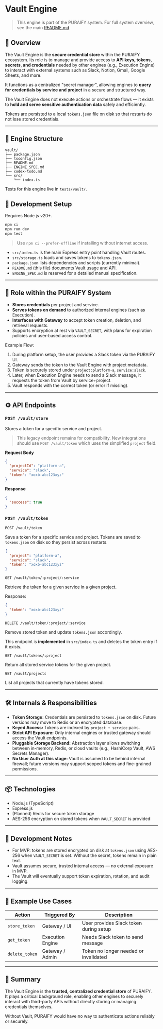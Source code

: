 # Vault Engine

> This engine is part of the PURAIFY system. For full system overview, see the main [README.md](../../README.md)

## 🧠 Overview

The Vault Engine is the **secure credential store** within the PURAIFY ecosystem. Its role is to manage and provide access to **API keys, tokens, secrets, and credentials** needed by other engines (e.g., Execution Engine) to interact with external systems such as Slack, Notion, Gmail, Google Sheets, and more.

It functions as a centralized "secret manager", allowing engines to **query for credentials by service and project** in a secure and structured way.

The Vault Engine does not execute actions or orchestrate flows — it exists to **hold and serve sensitive authentication data** safely and efficiently.

Tokens are persisted to a local `tokens.json` file on disk so that restarts do not lose stored credentials.

---

## 📁 Engine Structure
```text
vault/
├── package.json
├── tsconfig.json
├── README.md
├── ENGINE_SPEC.md
├── codex-todo.md
└── src/
    └── index.ts
```
Tests for this engine live in `tests/vault/`.
## 🚀 Development Setup

Requires Node.js v20+.

```bash
npm ci
npm run dev
npm test
```

> Use `npm ci --prefer-offline` if installing without internet access.


- `src/index.ts` is the main Express entry point handling Vault routes.
- `src/storage.ts` loads and saves tokens to `tokens.json`.
- `package.json` lists dependencies and scripts (currently minimal).
- `README.md` (this file) documents Vault usage and API.
- `ENGINE_SPEC.md` is reserved for a detailed manual specification.

---

## 🧩 Role within the PURAIFY System

- **Stores credentials** per project and service.
- **Serves tokens on demand** to authorized internal engines (such as Execution).
- **Interfaces with Gateway** to accept token creation, deletion, and retrieval requests.
- Supports encryption at rest via `VAULT_SECRET`, with plans for expiration policies and user-based access control.

Example Flow:
1. During platform setup, the user provides a Slack token via the PURAIFY UI.
2. Gateway sends the token to the Vault Engine with project metadata.
3. Token is securely stored under `project:platform-a`, `service:slack`.
4. Later, when Execution Engine needs to send a Slack message, it requests the token from Vault by service+project.
5. Vault responds with the correct token (or error if missing).

---

## ⚙️ API Endpoints

### `POST /vault/store`

Stores a token for a specific service and project.

> This legacy endpoint remains for compatibility. New integrations should
> use `POST /vault/token` which uses the simplified `project` field.

**Request Body**

```json
{
  "projectId": "platform-a",
  "service": "slack",
  "token": "xoxb-abc123xyz"
}
```

**Response**

```json
{
  "success": true
}
```

### `POST /vault/token`

```
POST /vault/token
```
Save a token for a specific service and project.
Tokens are saved to `tokens.json` on disk so they persist across restarts.

```json
{
  "project": "platform-a",
  "service": "slack",
  "token": "xoxb-abc123xyz"
}
```

```
GET /vault/token/:project/:service
```
Retrieve the token for a given service in a given project.

Response:
```json
{
  "token": "xoxb-abc123xyz"
}
```

```
DELETE /vault/token/:project/:service
```
Remove stored token and update `tokens.json` accordingly.

This endpoint is **implemented** in `src/index.ts` and deletes the token entry if it exists.

```
GET /vault/tokens/:project
```
Return all stored service tokens for the given project.

```
GET /vault/projects
```
List all projects that currently have tokens stored.

---

## 🛠️ Internals & Responsibilities

- **Token Storage:** Credentials are persisted to `tokens.json` on disk. Future versions may move to Redis or an encrypted database.
- **Keyed Access:** Tokens are indexed by `project + service` pairs.
- **Strict API Exposure:** Only internal engines or trusted gateway should access the Vault endpoints.
- **Pluggable Storage Backend:** Abstraction layer allows switching between in-memory, Redis, or cloud vaults (e.g., HashiCorp Vault, AWS Secrets Manager).
- **No User Auth at this stage:** Vault is assumed to be behind internal firewall; future versions may support scoped tokens and fine-grained permissions.

---

## 📦 Technologies

- Node.js (TypeScript)
- Express.js
- (Planned) Redis for secure token storage
- AES-256 encryption on stored tokens when `VAULT_SECRET` is provided

---

## 🚧 Development Notes

- For MVP: tokens are stored encrypted on disk at `tokens.json` using AES-256 when `VAULT_SECRET` is set. Without the secret, tokens remain in plain text.
- Vault assumes secure, trusted internal access — no external exposure in MVP.
- The Vault will eventually support token expiration, rotation, and audit logging.

---

## 🧪 Example Use Cases

| Action               | Triggered By       | Description                                 |
|----------------------|--------------------|---------------------------------------------|
| `store_token`        | Gateway / UI       | User provides Slack token during setup      |
| `get_token`          | Execution Engine   | Needs Slack token to send message           |
| `delete_token`       | Gateway / Admin    | Token no longer needed or invalidated       |

---

## 🧭 Summary

The Vault Engine is the **trusted, centralized credential store** of PURAIFY.  
It plays a critical background role, enabling other engines to securely interact with third-party APIs without directly storing or managing credentials themselves.

Without Vault, PURAIFY would have no way to authenticate actions reliably or securely.

